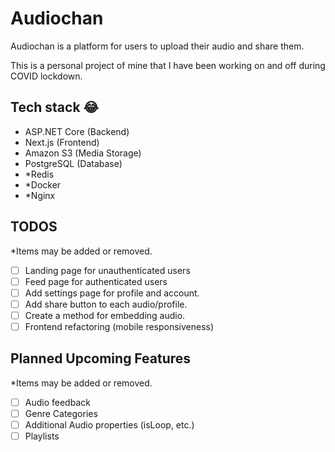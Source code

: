 # Audiochan

Audiochan is a platform for users to upload their audio and share them.

This is a personal project of mine that I have been working on and off during COVID lockdown.

## Tech stack 😂

- ASP.NET Core (Backend)
- Next.js (Frontend)
- Amazon S3 (Media Storage)
- PostgreSQL (Database)
- *Redis
- *Docker
- *Nginx

## TODOS

*Items may be added or removed.

- [ ] Landing page for unauthenticated users
- [ ] Feed page for authenticated users
- [ ] Add settings page for profile and account.
- [ ] Add share button to each audio/profile.
- [ ] Create a method for embedding audio.
- [ ] Frontend refactoring (mobile responsiveness)

## Planned Upcoming Features

*Items may be added or removed.

- [ ] Audio feedback
- [ ] Genre Categories
- [ ] Additional Audio properties (isLoop, etc.)
- [ ] Playlists
